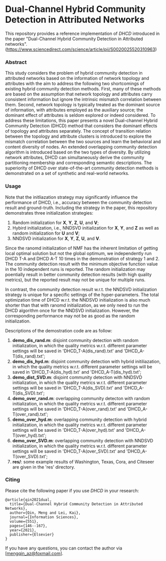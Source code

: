 # Dual-Channel Hybrid Community Detection in Attributed Networks

This repository provides a reference implementation of *DHCD* introduced in the paper "Dual-Channel Hybrid Community Detection in Attributed networks". (https://www.sciencedirect.com/science/article/pii/S0020025520310963)

### Abstract
This study considers the problem of hybrid community detection in attributed networks based on the information of network topology and attributes with the aim to address the following two shortcomings of existing hybrid community detection methods. First, many of these methods are based on the assumption that network topology and attributes carry consistent information but ignore the intrinsic mismatch correlation between them. Second, network topology is typically treated as the dominant source of information, with attributes employed as the auxiliary source; the dominant effect of attributes is seldom explored or indeed considered. To address these limitations, this paper presents a novel Dual-channel Hybrid Community Detection (DHCD) method that considers the dominant effects of topology and attributes separately. The concept of transition relation between the topology and attribute clusters is introduced to explore the mismatch correlation between the two sources and learn the behavioral and content diversity of nodes. An extended overlapping community detection algorithm is introduced based on the two types of diversity. By utilizing network attributes, DHCD can simultaneously derive the community partitioning membership and corresponding semantic descriptions. The superiority of DHCD over state-of-the-art community detection methods is demonstrated on a set of synthetic and real-world networks.

### Usage

Note that the initliazation strategy may significantly influence the performance of DHCD, i.e., accuracy between the community detection result and ground-truth. Including the strategy in the paper, this repository demonstrates three initialization strategies:
1. Random initialization for **X**, **Y**, **Z**, **U**, and **V**;
2. Hybird initialization, i.e., NNDSVD initialization for **X**, **Y**, and **Z** as well as random initialization for **U** and **V**;
3. NNDSVD initialization for **X**, **Y**, **Z**, **U**, and **V**.

Since the ranomd initialization of NMF has the inherent limitation of getting local optimal solution but not the global optimum, we independently run DHCD T-A and DHCD A-T 10 times in the demonstration of strategy 1 and 2. The community detection result with the minimum objective function value in the 10 independent runs is reported. The random initialization may poentially result in better community detection results (with high quality metrics), but the reported result may not be unique for multiple runs.

In contrast, the community detection result w.r.t. the NNDSVD initialization strategy is unique for a specific settings of the hyper-parameters. The total optimization time of DHCD w.r.t. the NNDSVD initialization is also much shorter than that with ranomd initialization, as we only need to run the DHCD algorithm once for the NNDSVD initialization. However, the corresponding performance may not be as good as the random initialization.

Descriptions of the demostration code are as follow:
1. **demo_dis_rand.m**: disjoint community detection with random initialization, in which the quality metrics w.r.t. different parameter settings will be saved in 'DHCD_T-A(dis_rand).txt' and 'DHCD_A-T(dis_rand).txt';
2. **demo_dis_hyd.m**: disjoint community detection with hybrid initiliazation, in which the quality metrics w.r.t. different parameter settings will be saved in 'DHCD_T-A(dis_hyd).txt' and 'DHCD_A-T(dis_hyd).txt';
3. **demo_dist_SVD.m**: disjoint community detection with NNDSVD initialization, in which the quality metrics w.r.t. different parameter settings will be saved in 'DHCD_T-A(dis_SVD).txt' and 'DHCD_A-T(dis_SVD).txt';
4. **demo_over_rand.m**: overlapping community detecton with random initialization, in which the quality metrics w.r.t. different parameter settings will be saved in 'DHCD_T-A(over_rand).txt' and 'DHCD_A-T(over_rand).txt';
5. **demo_over_hyd.m**: overlapping community detection with hybrid initialization, in which the quality metrics w.r.t. different parameter settings will be saved in 'DHCD_T-A(over_hyd).txt' and 'DHCD_A-T(over_hyd).txt';
6. **demo_over_SVD.m**: overlapping community detection with NNDSVD initialization, in which the quality metrics w.r.t. different parameter settings will be saved in 'DHCD_T-A(over_SVD).txt' and 'DHCD_A-T(over_SVD).txt';
7. **res/**: some example results of Washington, Texas, Cora, and Citeseer are given in the 'res' directory.

### Citing
Please cite the following paper if you use *DHCD* in your research:
```
@article{qin2021dual,
  title={Dual-Channel Hybrid Community Detection in Attributed Networks},
  author={Qin, Meng and Lei, Kai},
  journal={Information Sciences},
  volume={551},
  pages={146--167},
  year={2021},
  publisher={Elsevier}
}
```
If you have any questions, you can contact the author via [mengqin_az@foxmail.com].
